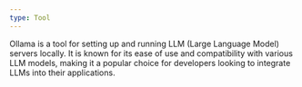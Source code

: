 ```yaml
---
type: Tool
---
```


Ollama is a tool for setting up and running LLM (Large Language Model) servers locally. It is known for its ease of use and compatibility with various LLM models, making it a popular choice for developers looking to integrate LLMs into their applications.